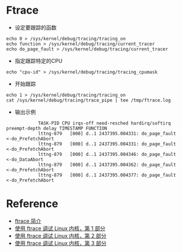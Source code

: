 # Ftrace

* 设定要跟踪的函数
```
echo 0 > /sys/kernel/debug/tracing/tracing_on
echo function > /sys/kernel/debug/tracing/current_tracer
echo do_page_fault > /sys/kernel/debug/tracing/current_tracer
```

* 指定跟踪特定的CPU
```
echo "cpu-id" > /sys/kernel/debug/tracing/tracing_cpumask
```

* 开始跟踪
```
echo 1 > /sys/kernel/debug/tracing/tracing_on
cat /sys/kernel/debug/tracing/trace_pipe | tee /tmp/ftrace.log
```

* 输出示例
```
            TASK-PID CPU irqs-off need-resched hardirq/softirq preempt-depth delay TIMESTAMP FUNCTION
            lttng-879   [000] d..1 2437395.004331: do_page_fault
<-do_PrefetchAbort
            lttng-879   [000] d..1 2437395.004331: do_page_fault
<-do_PrefetchAbort
            lttng-879   [000] d..1 2437395.004346: do_page_fault
<-do_DataAbort
            lttng-879   [000] d..1 2437395.004362: do_page_fault
<-do_PrefetchAbort
            lttng-879   [000] d..1 2437395.004377: do_page_fault
<-do_PrefetchAbort
```

# Reference

* [ftrace 简介](https://www.ibm.com/developerworks/cn/linux/l-cn-ftrace/)
* [使用 ftrace 调试 Linux 内核，第 1 部分](http://www.ibm.com/developerworks/cn/linux/l-cn-ftrace1/)
* [使用 ftrace 调试 Linux 内核，第 2 部分](https://www.ibm.com/developerworks/cn/linux/l-cn-ftrace2/)
* [使用 ftrace 调试 Linux 内核，第 3 部分](http://www.ibm.com/developerworks/cn/linux/l-cn-ftrace3/)
